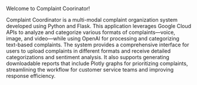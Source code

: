 Welcome to Complaint Coorinator!

Complaint Coordinator is a multi-modal complaint organization system developed using Python and Flask. 
This application leverages Google Cloud APIs to analyze and categorize various formats of complaints—voice, image, and video—while using OpenAI for 
processing and categorizing text-based complaints. The system provides a comprehensive interface for users to upload complaints in different formats 
and receive detailed categorizations and sentiment analysis. It also supports generating downloadable reports that include Plotly graphs for prioritizing 
complaints, streamlining the workflow for customer service teams and improving response efficiency.
